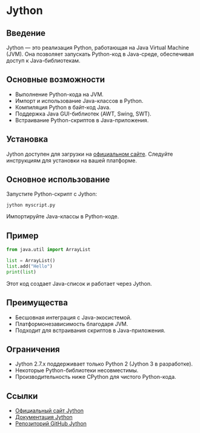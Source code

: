 # Jython

## Введение
Jython — это реализация Python, работающая на Java Virtual Machine (JVM). Она позволяет запускать Python-код в Java-среде, обеспечивая доступ к Java-библиотекам.

## Основные возможности
- Выполнение Python-кода на JVM.
- Импорт и использование Java-классов в Python.
- Компиляция Python в байт-код Java.
- Поддержка Java GUI-библиотек (AWT, Swing, SWT).
- Встраивание Python-скриптов в Java-приложения.

## Установка
Jython доступен для загрузки на [официальном сайте](https://www.jython.org/). Следуйте инструкциям для установки на вашей платформе.

## Основное использование
Запустите Python-скрипт с Jython:
```
jython myscript.py
```
Импортируйте Java-классы в Python-коде.

## Пример
```python
from java.util import ArrayList

list = ArrayList()
list.add("Hello")
print(list)
```
Этот код создает Java-список и работает через Jython.

## Преимущества
- Бесшовная интеграция с Java-экосистемой.
- Платформонезависимость благодаря JVM.
- Подходит для встраивания скриптов в Java-приложения.

## Ограничения
- Jython 2.7.x поддерживает только Python 2 (Jython 3 в разработке).
- Некоторые Python-библиотеки несовместимы.
- Производительность ниже CPython для чистого Python-кода.

## Ссылки
- [Официальный сайт Jython](https://www.jython.org/)
- [Документация Jython](https://www.jython.org/docs/)
- [Репозиторий GitHub Jython](https://github.com/jython/jython)
